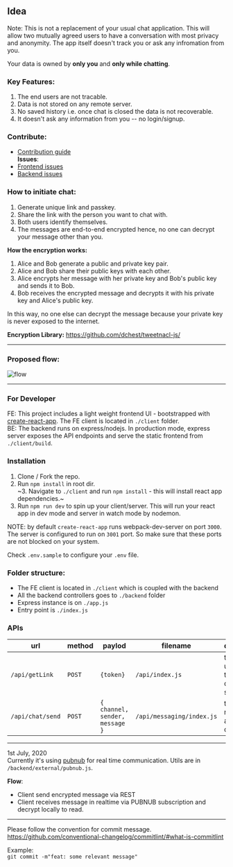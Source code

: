## Idea

Note: This is not a replacement of your usual chat application. This will allow two mutually agreed users to have a conversation with most privacy and anonymity. The app itself doesn't track you or ask any infromation from you.

Your data is owned by **only you** and **only while chatting**.

### Key Features:
1. The end users are not tracable.
2. Data is not stored on any remote server.
3. No saved history i.e. once chat is closed the data is not recoverable.
4. It doesn't ask any information from you -- no login/signup.

### Contribute:    
 - [Contribution guide](https://github.com/muke1908/chat-e2ee/blob/master/CONTRIBUTING.md)  
**Issues**:  
 - [Frontend issues](https://github.com/muke1908/chat-e2ee/issues?q=is%3Aissue+is%3Aopen+label%3Afrontend)  
 - [Backend issues](https://github.com/muke1908/chat-e2ee/issues?q=is%3Aissue+is%3Aopen+label%3ABackend)  

### How to initiate chat:  
1. Generate unique link and passkey.
2. Share the link with the person you want to chat with.  
3. Both users identify themselves.
4. The messages are end-to-end encrypted hence, no one can decrypt your message other than you.

**How the encryption works:**
1. Alice and Bob generate a public and private key pair.
2. Alice and Bob share their public keys with each other.
3. Alice encrypts her message with her private key and Bob's public key and sends it to Bob.
4. Bob receives the encrypted message and decrypts it with his private key and Alice's public key.

In this way, no one else can decrypt the message because your private key is never exposed to the internet.


**Encryption Library:** https://github.com/dchest/tweetnacl-js/

---

### Proposed flow:
![flow](https://i.imgur.com/2GrBQMz.jpg)

---

### For Developer  
FE: This project includes a light weight frontend UI - bootstrapped with [create-react-app](https://reactjs.org/docs/create-a-new-react-app.html). The FE client is located in `./client` folder.  
BE: The backend runs on express/nodejs. In production mode, express server exposes the API endpoints and serve the static frontend from `./client/build`.

### Installation
1. Clone / Fork the repo.
2. Run `npm install` in root dir.  
~3. Navigate to `./client` and run `npm install` - this will install react app dependencies.~
4. Run `npm run dev` to spin up your client/server. This will run your react app in dev mode and server in watch mode by nodemon.

NOTE: by default `create-react-app` runs webpack-dev-server on port `3000`. The server is configured to run on `3001` port. So make sure that these ports are not blocked on your system.

Check `.env.sample` to configure your `.env` file.

### Folder structure:
- The FE client is located in `./client` which is coupled with the backend
- All the backend controllers goes to `./backend` folder
- Express instance is on `./app.js`
- Entry point is `./index.js`  

### APIs  

|  url | method  | paylod  | filename  | description  |
|---|---|---|---|---|
|`/api/getLink`| `POST`  | `{token}`  | `/api/index.js`  | to generate unique link to start chat session  |
|`/api/chat/send`| `POST`  | `{ channel, sender, message }`  | `/api/messaging/index.js`  | to send a message to a specific channel |

---
1st July, 2020  
Currently it's using [pubnub](https://pubnub.com) for real time communication. Utils are in `/backend/external/pubnub.js`.  

**Flow**:
 - Client send encrypted message via REST
 - Client receives message in realtime via PUBNUB subscription and decrypt locally to read.

---
Please follow the convention for commit message.  
https://github.com/conventional-changelog/commitlint/#what-is-commitlint

Example:  
`git commit -m"feat: some relevant message"`
